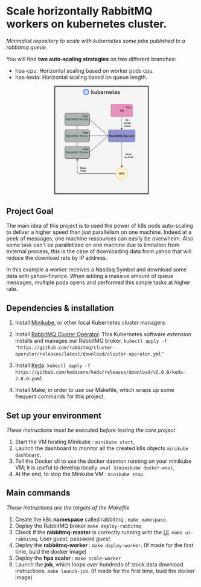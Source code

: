 # Scale horizontally RabbitMQ workers on kubernetes cluster.

_Minimalist repository to scale with kubernetes some jobs published to a rabbitmq queue._

You will find **two auto-scaling strategies** on two different branches:

- hpa-cpu: Horizontal scaling based on worker pods cpu.
- hpa-keda: Horizontal scaling based on queue length.

<p align="center">
  <img src="Architecture.png" width="50%">
</p>

## Project Goal

The main idea of this project is to used the power of k8s pods auto-scaling to deliver a higher speed than just parallelism on one machine. Indeed at a peek of messages, one machine ressources can easily be overwhelm. Also some task can't be parallelized on one machine due to limitation from external process, this is the case of downloading data from yahoo that will reduce the download rate by IP address.

In this example a worker receives a Nasdaq Symbol and download some data with yahoo-finance. When adding a massive amount of queue messages, multiple pods opens and performed this simple tasks at higher rate.

## Dependencies & installation

1. Install [Minikube](https://minikube.sigs.k8s.io/docs/start/), or other local Kubernetes cluster managers.

2. Install [RabbitMQ Cluster Operator](https://www.rabbitmq.com/kubernetes/operator/operator-overview.html). This Kubernetes software extension installs and manages our RabbitMQ broker.
`kubectl apply -f "https://github.com/rabbitmq/cluster-operator/releases/latest/download/cluster-operator.yml"`

3. Install [Keda](https://keda.sh/docs/2.0/).
`kubectl apply -f https://github.com/kedacore/keda/releases/download/v2.0.0/keda-2.0.0.yaml`

4. Install Make, in order to use our Makefile, which wraps up some frequent commands for this project.

## Set up your environment

_These instructions must be executed before testing the core project_
1. Start the VM hosting Minikube : `minikube start`,
2. Launch the dashboard to monitor all the created k8s objects `minikube dashboard`,
3. Tell the Docker cli to use the docker daemon running on your minikube VM; it is useful to develop locally. `eval $(minikube docker-env)`,
4. At the end, to stop the Minkube VM :   `minikube stop`.

## Main commands

_Those instructions are the targets of the Makefile_

1. Create the k8s **namespace** called rabbitmq : `make namespace`.
2. Deploy the RabbitMQ broker `make deploy-rabbitmq`
3. Check if the **rabbitmq-master** is correctly running with the [UI](http://localhost:15672). `make ui-rabbitmq`. User _guest_, password _guest_.
4. Deploy the **rabbitmq-worker** : `make deploy-worker`. (If made for the first time, buid the docker image)
5. Deploy the **hpa scaler** : `make scale-worker`
6. Launch the **job**, which loops over hundreds of stock data download instructions. `make launch-job`. (If made for the first time, buid the docker image)
